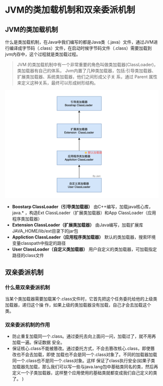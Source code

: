 #  JVM的类加载机制和双亲委派机制

## JVM的类加载机制
什么是类加载机制，在Java中我们编写的都是Java类（.java）文件，通过JVM进行编译成字节码（.class）文件，在启动时候字节码文件（.class）需要加载到jvm内存中，这个过程就是类加载过程。

> JVM 的类加载机制中有一个非常重要的⻆色叫做类加载器(ClassLoader)，类加载器有自己的体系， Jvm内置了几种类加载器，包括:引导类加载器、扩展类加载器、系统类加载器，他们之间形成父子关 系，通过 Parent 属性来定义这种关系，最终可以形成树形结构。   

![](JVM%E7%9A%84%E7%B1%BB%E5%8A%A0%E8%BD%BD%E6%9C%BA%E5%88%B6%E5%92%8C%E5%8F%8C%E4%BA%B2%E5%A7%94%E6%B4%BE%E6%9C%BA%E5%88%B6/F448A9B6-0C40-4DE0-B0EB-2708B7411A27.png)

* **Boostarp ClassLoader（引导类加载器）**
由C++编写，加载java核心库，java.* ，构造Ext ClassLoader（扩展类加载器）和App ClassLoader（应用程序类加载器）
* **Extension ClassLoader（扩展类加载器）**
由Java编写，加载扩展库JAVA_HOME/lib/ext目录下的jar包
* **Appliction ClassLoader（应用程序类加载器）**
默认的类加载器，搜索环境变量classpath中指定的路径
* **User ClassLoader（自定义类加载器）**
用户自定义的类加载器，可加载指定路径的class文件

## 双亲委派机制
### 什么是双亲委派机制
当某个类加载器需要加载某个.class文件时，它首先把这个任务委托给他的上级类加载器，递归这个操 
作，如果上级的类加载器没有加载，自己才会去加载这个类。

### 双亲委派机制的作用
* 防止重复加载同一个.class。通过委托去向上面问一问，加载过了，就不用再加载一遍。保证数据 
安全。 
* 保证核心.class不能被篡改。通过委托方式，不会去篡改核心.class，即使篡改也不会去加载，即使 加载也不会是同一个.class对象了。不同的加载器加载同一个.class也不是同一个.class对象。这样 保证了class执行安全(如果子类加载器先加载，那么我们可以写一些与java.lang包中基础类同名的类，然后再定义一个子类加载器，这样整个应用使用的基础类就都变成我们自己定义的类了。 ) 

